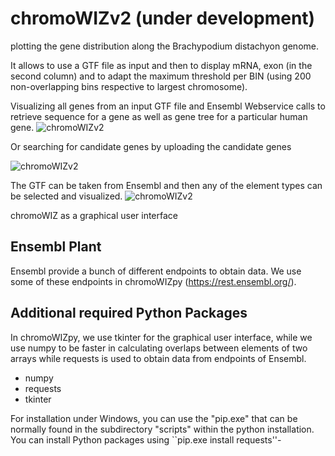 # chromoWIZv2 (under development)

plotting the gene distribution along the Brachypodium distachyon genome.

It allows to use a GTF file as input and then to display mRNA, exon (in the second
column) and to adapt the maximum threshold per BIN (using 200 non-overlapping bins respective
to largest chromosome).

Visualizing all genes from an input GTF file and Ensembl Webservice calls to retrieve sequence for a
gene as well as gene tree for a particular human gene.
![chromoWIZv2](https://github.com/nthomasCUBE/Gexplorr/blob/master/pix/fig1A.png)

Or searching for candidate genes by uploading the candidate genes

![chromoWIZv2](https://github.com/nthomasCUBE/Gexplorr/blob/master/pix/fig1B.png)

The GTF can be taken from Ensembl and then any of the element types can be selected and visualized.
![chromoWIZv2](https://github.com/nthomasCUBE/Gexplorr/blob/master/pix/fig1C.png)

chromoWIZ as a graphical user interface

## Ensembl Plant

Ensembl provide a bunch of different endpoints to obtain data. We use some of these endpoints 
in chromoWIZpy (https://rest.ensembl.org/).

## Additional required Python Packages

In chromoWIZpy, we use tkinter for the graphical user interface, while
we use numpy to be faster in calculating overlaps between elements of two arrays while
requests is used to obtain data from endpoints of Ensembl.

- numpy
- requests
- tkinter

For installation under Windows, you can use the "pip.exe" that can be normally
found in the subdirectory "scripts" within the python installation.
You can install Python packages using ``pip.exe install requests''-





